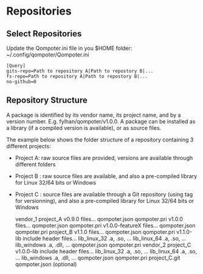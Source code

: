 Repositories
============

Select Repositories
---------------------

Update the Qompoter.ini file in you $HOME folder: ~/.config/qompoter/Qompoter.ini

	[Query]
	gits-repo=Path to repository A|Path to repostory B|...
	fs-repo=Path to repository A|Path to repostory B|...
	no-github=0
	
Repository Structure
---------------------

A package is identified by its vendor name, its project name, and by a version number. E.g. fylhan/qompoter/v1.0.0.
A package can be installed as a library (if a compiled version is available), or as source files.

The example below shows the folder structure of a repository containing 3 different projects:

* Project A: raw source files are provided, versions are available through different folders
* Project B : raw source files are available, and also a pre-compiled library for Linux 32/64 bits or Windows
* Project C : source files are available through a Git repository (using tag for versionning), and also a pre-compiled library for Linux 32/64 bits or Windows

	vendor_1
		project_A
			v0.9.0
				files...
				qompoter.json
				qompoter.pri
			v1.0.0
				files...
				qompoter.json
				qompoter.pri
			v1.0.0-featureX
				files...
				qompoter.json
				qompoter.pri
		project_B
			v1.1.0
				files...
				qompoter.json
				qompoter.pri
			v1.1.0-lib
				include
					header files...
				lib_linux_32
					.a, .so, ...
				lib_linux_64
					.a, .so, ...
				lib_windows
					.a, .dll, ...
				qompoter.json
				qompoter.pri
	vendor_2
		project_C
			v1.0.0-lib
				include
					header files...
				lib_linux_32
					.a, .so, ...
				lib_linux_64
					.a, .so, ...
				lib_windows
					.a, .dll, ...
				qompoter.json
				qompoter.pri
			project_C.git
				qompoter.json (optional)
